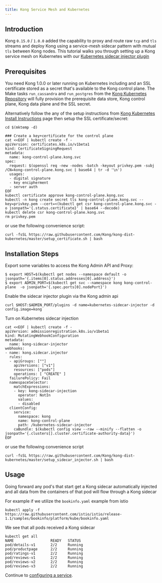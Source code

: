 ```yaml
---
title: Kong Service Mesh and Kubernetes
---
```


## Introduction

Kong `0.15.0` / `1.0.0` added the capability to proxy and route raw `tcp` and `tls`
streams and deploy Kong using a service-mesh sidecar pattern with mutual
`tls` between Kong nodes. This tutorial walks you through setting up a Kong service
mesh on Kubernetes with our [Kubernetes sidecar injector plugin](https://github.com/Kong/kubernetes-sidecar-injector)

## Prerequisites

You need Kong 1.0.0 or later running on Kubernetes including and an SSL certificate
stored as a secret that's available to the Kong control plane. The Make tasks `run_cassandra`
and `run_postgres` from the [Kong Kubernetes Repository](https://github.com/Kong/kong-dist-kubernetes)
will fully provision the prerequisite data store, Kong control plane, Kong data plane
and the SSL secret.

Alternatively follow the any of the setup instructions from 
[Kong Kubernetes Install Instructions](/install/kubernetes/) page then setup the 
SSL certificate/secret:

```
cd $(mktemp -d)

### Create a key+certificate for the control plane
cat <<EOF | kubectl create -f -
apiVersion: certificates.k8s.io/v1beta1
kind: CertificateSigningRequest
metadata:
  name: kong-control-plane.kong.svc
spec:
  request: $(openssl req -new -nodes -batch -keyout privkey.pem -subj /CN=kong-control-plane.kong.svc | base64 | tr -d '\n')
  usages:
  - digital signature
  - key encipherment
  - server auth
EOF
kubectl certificate approve kong-control-plane.kong.svc
kubectl -n kong create secret tls kong-control-plane.kong.svc --key=privkey.pem --cert=<(kubectl get csr kong-control-plane.kong.svc -o jsonpath='{.status.certificate}' | base64 --decode)
kubectl delete csr kong-control-plane.kong.svc
rm privkey.pem
```

or use the following convenience script:

```
curl -fsSL https://raw.githubusercontent.com/Kong/kong-dist-kubernetes/master/setup_certificate.sh | bash
```

## Installation Steps

Export some variables to access the Kong Admin API and Proxy:

```
$ export HOST=$(kubectl get nodes --namespace default -o jsonpath='{.items[0].status.addresses[0].address}')
$ export ADMIN_PORT=$(kubectl get svc --namespace kong kong-control-plane  -o jsonpath='{.spec.ports[0].nodePort}')
```

Enable the sidecar injector plugin via the Kong admin api

```
curl $HOST:$ADMIN_PORT/plugins -d name=kubernetes-sidecar-injector -d config.image=kong
```

Turn on Kubernetes sidecar injection

```
cat <<EOF | kubectl create -f -
apiVersion: admissionregistration.k8s.io/v1beta1
kind: MutatingWebhookConfiguration
metadata:
  name: kong-sidecar-injector
webhooks:
- name: kong.sidecar.injector
  rules:
  - apiGroups: [""]
    apiVersions: ["v1"]
    resources: ["pods"]
    operations: [ "CREATE" ]
  failurePolicy: Fail
  namespaceSelector:
    matchExpressions:
    - key: kong-sidecar-injection
      operator: NotIn
      values:
      - disabled
  clientConfig:
    service:
      namespace: kong
      name: kong-control-plane
      path: /kubernetes-sidecar-injector
    caBundle: $(kubectl config view --raw --minify --flatten -o jsonpath='{.clusters[].cluster.certificate-authority-data}')
EOF
```

or use the following convenience script

```
curl -fsSL https://raw.githubusercontent.com/Kong/kong-dist-kubernetes/master/setup_sidecar_injector.sh | bash
```

## Usage

Going forward any pod's that start get a Kong sidecar automatically injected and all
data from the containers of that pod will flow through a Kong sidecar

For example if we utilize the `bookinfo.yaml` example from istio

```
kubectl apply -f https://raw.githubusercontent.com/istio/istio/release-1.1/samples/bookinfo/platform/kube/bookinfo.yaml
```

We see that all pods received a Kong sidecar

```
kubectl get all
NAME                 READY   STATUS
pod/details-v1       2/2     Running
pod/productpage      2/2     Running
pod/ratings-v1       2/2     Running
pod/reviews-v1       2/2     Running
pod/reviews-v2       2/2     Running
pod/reviews-v3       2/2     Running
```

Continue to [configuring a service](/latest/getting-started/configuring-a-service/).

